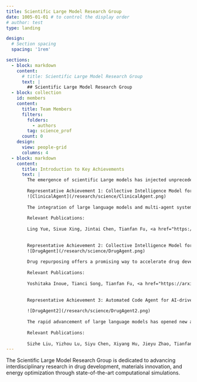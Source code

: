 ```yaml
---
title: Scientific Large Model Research Group
date: 1005-01-01 # to control the display order
# author: test
type: landing

design:
  # Section spacing
  spacing: '1rem'

sections:
  - block: markdown
    content:
      # title: Scientific Large Model Research Group
      text: |
        ## Scientific Large Model Research Group
  - block: collection
    id: members
    content:
      title: Team Members
      filters:
        folders:
          - authors
        tag: science_prof
      count: 0
    design:
      view: people-grid
      columns: 4
  - block: markdown
    content:
      title: Introduction to Key Achievements
      text: |
        The emergence of scientific Large models has injected unprecedented momentum into complex scientific research. Their powerful computation and simulation capabilities are profoundly changing the way innovations occur across many fields—from drug design to materials development, from energy optimization to environmental management. By efficiently processing and analyzing vast amounts of data, these models accelerate research progress and open up new possibilities for tackling global challenges. 
        
        Representative Achievement 1: Collective Intelligence Model for Clinical Trials
        ![ClinicalAgent](/research/science/ClinicalAgent.png)
        
        The integration of large language models and multi-agent systems has shown exceptional ability in natural language tasks such as text generation, semantic understanding, and logical reasoning. However, in the specialized and data-sensitive field of clinical trials, challenges remain—most notably limited access to external knowledge, which hinders the understanding and prediction of complex medical scenarios. To address this, we have developed an innovative ClinicalAgent platform based on a multi-agent architecture tailored for clinical trial tasks. By leveraging state-of-the-art techniques including GPT-4, the LEAST-TO-MOST strategy, and the ReAct reasoning framework, ClinicalAgent significantly improves performance in predicting clinical outcomes (with a PR-AUC improvement of 0.3326 over traditional methods) while unlocking new functionalities for handling complex challenges.
        
        Relevant Publications:
        
        Ling Yue, Sixue Xing, Jintai Chen, Tianfan Fu, <a href="https://dl.acm.org/doi/abs/10.1145/3698587.3701359" target="_blank">ClinicalAgent: Clinical Trial Multi-Agent System with Large Language Model-based Reasoning</a>, in Proceedings of the 15th ACM International Conference on Bioinformatics, Computational Biology and Health Informatics, 2024.
        
        
        Representative Achievement 2: Collective Intelligence Model for Drug Repurposing
        ![DrugAgent](/research/science/DrugAgent.png)
        
        Drug repurposing offers a promising way to accelerate drug development by identifying new therapeutic uses for existing drugs—thereby shortening time-to-market, reducing costs, and lowering clinical trial risks. We propose an innovative multi-agent framework that integrates cutting-edge machine learning techniques and diverse data sources. The framework consists of three specialized agents: the AI Agent builds a robust Drug-Target Interaction (DTI) model; the Knowledge Graph Agent extracts DTI information from established databases such as DGIdb, DrugBank, CTD, and STITCH; and the Search Agent annotates and validates the predictions by interacting with a vast corpus of biomedical literature. This collaborative approach not only enhances the accuracy of drug-disease predictions but also provides interpretable insights fundamental for understanding the underlying mechanisms.
        
        Relevant Publications:
        
        Yoshitaka Inoue, Tianci Song, Tianfan Fu, <a href="https://arxiv.org/abs/2408.13378" target="_blank">DrugAgent: Explainable Drug Repurposing Agent with Large Language Model-based Reasoning</a>, arXiv:2408.13378.
        
        
        Representative Achievement 3: Automated Code Agent for AI-driven Drug Discovery
        
        ![DrugAgent2](/research/science/DrugAgent2.png)
        
        The rapid advancement of large language models has opened new avenues to accelerate drug discovery. Despite their potential, key challenges remain when translating theoretical concepts into practice in the highly specialized pharmaceutical domain. To overcome these obstacles, we introduce DrugAgent—a multi-agent framework that automates machine learning programming for drug discovery. Integrating domain expertise and automated ML tasks, DrugAgent streamlines the process from data acquisition to performance evaluation. For example, using the PAMPA dataset for absorption prediction, a Random Forest model achieved an F1 score of 0.92, exemplifying its high predictive capability. This breakthrough not only addresses inefficiencies in traditional methods but also paves the way for AI-driven innovations in pharmaceutical research.
        
        Relevant Publications:
        
        Sizhe Liu, Yizhou Lu, Siyu Chen, Xiyang Hu, Jieyu Zhao, Tianfan Fu, Yue Zhao, <a href="https://arxiv.org/abs/2411.15692" target="_blank">DrugAgent: Automating AI-aided Drug Discovery Programming through LLM Multi-Agent Collaboration</a>, arXiv:2411.15692
---
```

        
The Scientific Large Model Research Group is dedicated to advancing interdisciplinary research in drug development, materials innovation, and energy optimization through state-of-the-art computational simulations.